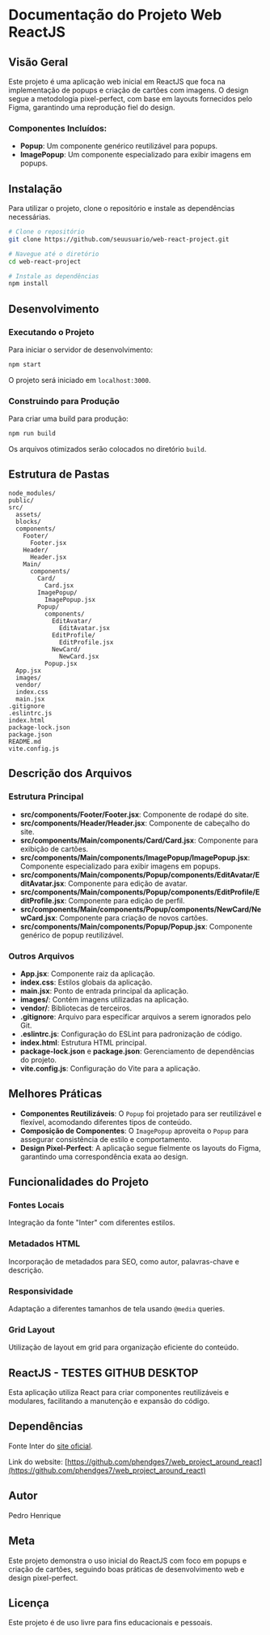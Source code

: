 # Documentação do Projeto Web ReactJS

## Visão Geral

Este projeto é uma aplicação web inicial em ReactJS que foca na implementação de popups e criação de cartões com imagens. O design segue a metodologia pixel-perfect, com base em layouts fornecidos pelo Figma, garantindo uma reprodução fiel do design.

### Componentes Incluídos:

- **Popup**: Um componente genérico reutilizável para popups.
- **ImagePopup**: Um componente especializado para exibir imagens em popups.

## Instalação

Para utilizar o projeto, clone o repositório e instale as dependências necessárias.

```bash
# Clone o repositório
git clone https://github.com/seuusuario/web-react-project.git

# Navegue até o diretório
cd web-react-project

# Instale as dependências
npm install
```

## Desenvolvimento

### Executando o Projeto

Para iniciar o servidor de desenvolvimento:

```bash
npm start
```

O projeto será iniciado em `localhost:3000`.

### Construindo para Produção

Para criar uma build para produção:

```bash
npm run build
```

Os arquivos otimizados serão colocados no diretório `build`.

## Estrutura de Pastas

```
node_modules/
public/
src/
  assets/
  blocks/
  components/
    Footer/
      Footer.jsx
    Header/
      Header.jsx
    Main/
      components/
        Card/
          Card.jsx
        ImagePopup/
          ImagePopup.jsx
        Popup/
          components/
            EditAvatar/
              EditAvatar.jsx
            EditProfile/
              EditProfile.jsx
            NewCard/
              NewCard.jsx
          Popup.jsx
  App.jsx
  images/
  vendor/
  index.css
  main.jsx
.gitignore
.eslintrc.js
index.html
package-lock.json
package.json
README.md
vite.config.js
```

## Descrição dos Arquivos

### Estrutura Principal

- **src/components/Footer/Footer.jsx**: Componente de rodapé do site.
- **src/components/Header/Header.jsx**: Componente de cabeçalho do site.
- **src/components/Main/components/Card/Card.jsx**: Componente para exibição de cartões.
- **src/components/Main/components/ImagePopup/ImagePopup.jsx**: Componente especializado para exibir imagens em popups.
- **src/components/Main/components/Popup/components/EditAvatar/EditAvatar.jsx**: Componente para edição de avatar.
- **src/components/Main/components/Popup/components/EditProfile/EditProfile.jsx**: Componente para edição de perfil.
- **src/components/Main/components/Popup/components/NewCard/NewCard.jsx**: Componente para criação de novos cartões.
- **src/components/Main/components/Popup/Popup.jsx**: Componente genérico de popup reutilizável.

### Outros Arquivos

- **App.jsx**: Componente raiz da aplicação.
- **index.css**: Estilos globais da aplicação.
- **main.jsx**: Ponto de entrada principal da aplicação.
- **images/**: Contém imagens utilizadas na aplicação.
- **vendor/**: Bibliotecas de terceiros.
- **.gitignore**: Arquivo para especificar arquivos a serem ignorados pelo Git.
- **.eslintrc.js**: Configuração do ESLint para padronização de código.
- **index.html**: Estrutura HTML principal.
- **package-lock.json** e **package.json**: Gerenciamento de dependências do projeto.
- **vite.config.js**: Configuração do Vite para a aplicação.

## Melhores Práticas

- **Componentes Reutilizáveis**: O `Popup` foi projetado para ser reutilizável e flexível, acomodando diferentes tipos de conteúdo.
- **Composição de Componentes**: O `ImagePopup` aproveita o `Popup` para assegurar consistência de estilo e comportamento.
- **Design Pixel-Perfect**: A aplicação segue fielmente os layouts do Figma, garantindo uma correspondência exata ao design.

## Funcionalidades do Projeto

### Fontes Locais

Integração da fonte "Inter" com diferentes estilos.

### Metadados HTML

Incorporação de metadados para SEO, como autor, palavras-chave e descrição.

### Responsividade

Adaptação a diferentes tamanhos de tela usando `@media` queries.

### Grid Layout

Utilização de layout em grid para organização eficiente do conteúdo.

## ReactJS - TESTES GITHUB DESKTOP

Esta aplicação utiliza React para criar componentes reutilizáveis e modulares, facilitando a manutenção e expansão do código.

## Dependências

Fonte Inter do [site oficial](https://rsms.me/inter/).

Link do website: [https://github.com/phendges7/web_project_around_react](https://github.com/phendges7/web_project_around_react)

## Autor

Pedro Henrique

## Meta

Este projeto demonstra o uso inicial do ReactJS com foco em popups e criação de cartões, seguindo boas práticas de desenvolvimento web e design pixel-perfect.

## Licença

Este projeto é de uso livre para fins educacionais e pessoais.
